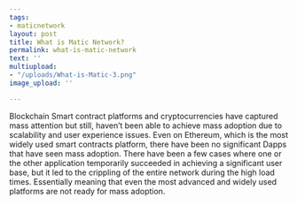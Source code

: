 ```yaml
---
tags:
- maticnetwork
layout: post
title: What is Matic Network?
permalink: what-is-matic-network
text: ''
multiupload:
- "/uploads/What-is-Matic-3.png"
image_upload: ''

---
```

Blockchain Smart contract platforms and cryptocurrencies have captured mass attention but still, haven’t been able to achieve mass adoption due to scalability and user experience issues. Even on Ethereum, which is the most widely used smart contracts platform, there have been no significant Dapps that have seen mass adoption. There have been a few cases where one or the other application temporarily succeeded in achieving a significant user base, but it led to the crippling of the entire network during the high load times. Essentially meaning that even the most advanced and widely used platforms are not ready for mass adoption.